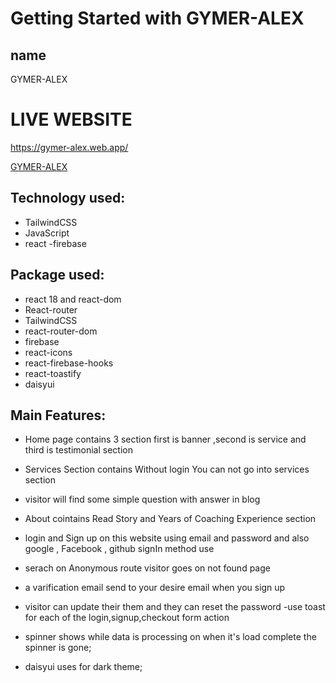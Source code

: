 # Getting Started with GYMER-ALEX

## name

GYMER-ALEX

#  LIVE WEBSITE 


https://gymer-alex.web.app/


[GYMER-ALEX](https://gymer-alex.web.app/)


## Technology used:

- TailwindCSS
- JavaScript
- react
-firebase

## Package used:

- react 18 and react-dom
- React-router
- TailwindCSS
- react-router-dom
- firebase
- react-icons
- react-firebase-hooks
- react-toastify
- daisyui


## Main Features:

- Home page contains 3 section first is banner ,second is service and third is testimonial section


- Services Section contains Without login You can not go into services section 

- visitor will find some simple question with answer in blog

- About cointains Read Story and Years of Coaching Experience section

- login and Sign up on this website using email and password and also google , Facebook , github signIn method  use 

- serach on Anonymous route visitor goes on not found page

- a varification email send to your desire email when you sign up
- visitor can update their them and they can reset the password
-use toast for each of the login,signup,checkout form action 
- spinner shows while data is processing on  when  it's load complete the spinner is gone;
- daisyui uses for dark theme;   
